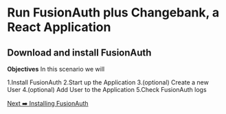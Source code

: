 # Run FusionAuth plus Changebank, a React Application<br></span>

## Download and install FusionAuth

**Objectives**
In this scenario we will

1.Install FusionAuth
2.Start up the Application
3.(optional) Create a new User
4.(optional) Add User to the Application
5.Check FusionAuth logs

[Next ➡️ Installing FusionAuth](step1.md)
